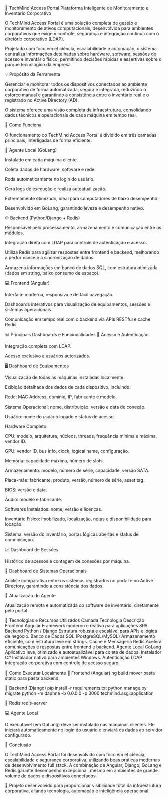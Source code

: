 🧠 TechMind Access Portal
Plataforma Inteligente de Monitoramento e Inventário Corporativo

O TechMind Access Portal é uma solução completa de gestão e monitoramento de ativos computacionais, desenvolvida para ambientes corporativos que exigem controle, segurança e integração contínua com o diretório corporativo (LDAP).

Projetado com foco em eficiência, escalabilidade e automação, o sistema centraliza informações detalhadas sobre hardware, software, sessões de acesso e inventário físico, permitindo decisões rápidas e assertivas sobre o parque tecnológico da empresa.

💡 Propósito da Ferramenta

Gerenciar e monitorar todos os dispositivos conectados ao ambiente corporativo de forma automatizada, segura e integrada, reduzindo o esforço manual e garantindo a consistência entre o inventário real e o registrado no Active Directory (AD).

O sistema oferece uma visão completa da infraestrutura, consolidando dados técnicos e operacionais de cada máquina em tempo real.

🧭 Como Funciona

O funcionamento do TechMind Access Portal é dividido em três camadas principais, interligadas de forma eficiente:

🧩 Agente Local (GoLang)

Instalado em cada máquina cliente.

Coleta dados de hardware, software e rede.

Roda automaticamente no login do usuário.

Gera logs de execução e realiza autoatualização.

Extremamente otimizado, ideal para computadores de baixo desempenho.

Desenvolvido em GoLang, garantindo leveza e desempenho nativo.

⚙️ Backend (Python/Django + Redis)

Responsável pelo processamento, armazenamento e comunicação entre os módulos.

Integração direta com LDAP para controle de autenticação e acesso.

Utiliza Redis para agilizar respostas entre frontend e backend, melhorando a performance e a sincronização de dados.

Armazena informações em banco de dados SQL, com estrutura otimizada (dados em string, baixo consumo de espaço).

💻 Frontend (Angular)

Interface moderna, responsiva e de fácil navegação.

Dashboards interativos para visualização de equipamentos, sessões e sistemas operacionais.

Comunicação em tempo real com o backend via APIs RESTful e cache Redis.

📊 Principais Dashboards e Funcionalidades
🔐 Acesso e Autenticação

Integração completa com LDAP.

Acesso exclusivo a usuários autorizados.

🖥️ Dashboard de Equipamentos

Visualização de todas as máquinas instaladas localmente.

Exibição detalhada dos dados de cada dispositivo, incluindo:

Rede: MAC Address, domínio, IP, fabricante e modelo.

Sistema Operacional: nome, distribuição, versão e data de conexão.

Usuário: nome do usuário logado e status de acesso.

Hardware Completo:

CPU: modelo, arquitetura, núcleos, threads, frequência mínima e máxima, vendor ID.

GPU: vendor ID, bus info, clock, logical name, configuração.

Memória: capacidade máxima, número de slots.

Armazenamento: modelo, número de série, capacidade, versão SATA.

Placa-mãe: fabricante, produto, versão, número de série, asset tag.

BIOS: versão e data.

Áudio: modelo e fabricante.

Softwares Instalados: nome, versão e licenças.

Inventário Físico: imobilizado, localização, notas e disponibilidade para locação.

Sistema: versão do inventário, portas lógicas abertas e status de comunicação.

📈 Dashboard de Sessões

Histórico de acessos e contagem de conexões por máquina.

🧠 Dashboard de Sistemas Operacionais

Análise comparativa entre os sistemas registrados no portal e no Active Directory, garantindo a consistência dos dados.

🔄 Atualização do Agente

Atualização remota e automatizada do software de inventário, diretamente pelo portal.

🧠 Tecnologias e Recursos Utilizados
Camada	Tecnologia	Descrição
Frontend	Angular	Framework moderno e reativo para aplicações SPA.
Backend	Python / Django	Estrutura robusta e escalável para APIs e lógica de negócio.
Banco de Dados	SQL (PostgreSQL/MySQL)	Armazenamento eficiente, com estrutura leve em strings.
Cache e Mensageria	Redis	Acelera comunicações e respostas entre frontend e backend.
Agente Local	GoLang	Aplicativo leve, otimizado e autoatualizável para coleta de dados.
Instalador	C#	Instalador nativo para ambientes Windows.
Autenticação	LDAP	Integração corporativa com controle de acesso seguro.


🧩 Como Executar Localmente
🔧 Frontend (Angular)
ng build
mover pasta static para pasta backend

🐍 Backend (Django)
pip install -r requirements.txt
python manage.py migrate
python -m daphne -b 0.0.0.0 -p 3000 techmind.asgi:application

💾 Redis
redis-server

💻 Agente Local

O executável (em GoLang) deve ser instalado nas máquinas clientes.
Ele iniciará automaticamente no login do usuário e enviará os dados ao servidor configurado.

🌟 Conclusão

O TechMind Access Portal foi desenvolvido com foco em eficiência, escalabilidade e segurança corporativa, utilizando boas práticas modernas de desenvolvimento full stack.
A combinação de Angular, Django, GoLang e Redis garante desempenho excepcional, mesmo em ambientes de grande volume de dados e dispositivos conectados.

🚀 Projeto desenvolvido para proporcionar visibilidade total da infraestrutura corporativa, aliando tecnologia, automação e inteligência operacional.
